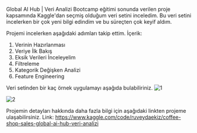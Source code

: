 Global AI Hub | Veri Analizi Bootcamp eğitimi sonunda verilen proje kapsamında Kaggle'dan seçmiş olduğum veri setini inceledim. 
Bu veri setini incelerken bir çok yeni bilgi edindim ve bu süreçten çok keyif aldım.

Projemi incelerken aşağıdaki adımları takip ettim.
İçerik:
1. Verinin Hazırlanması
2. Veriye İlk Bakış
3. Eksik Verileri İnceleyelim
4. Filtreleme
5. Kategorik Değişken Analizi
6. Feature Engineering

Veri setinden bir kaç örnek uygulamayı aşağıda bulabiliriniz.
![1](https://github.com/user-attachments/assets/21e2a5b9-32b8-49c1-a788-1b9a655f7fa4)

![2](https://github.com/user-attachments/assets/8f4cc969-c8d5-42b9-bfc8-5c9eb75048d4)


Projemin detayları hakkında daha fazla bilgi için aşağıdaki linkten projeme ulaşabilirsiniz.
Link: https://www.kaggle.com/code/ruveydaekiz/coffee-shop-sales-global-ai-hub-veri-analizi

